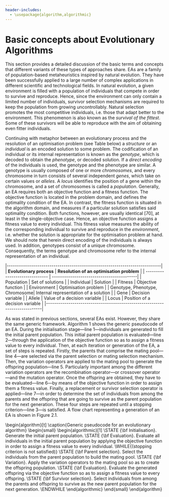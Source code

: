 ```yaml
---
header-includes:
  - \usepackage{algorithm,algorithmic}
---
```


# Basic concepts about Evolutionary Algorithms

This section provides a detailed discussion of the basic terms and concepts that
different variants of these types of approaches share. EAs are a family of
population-based metaheuristics inspired by natural evolution. They have been
successfully applied to a large number of complex applications in different
scientific and technological fields. In natural evolution, a given environment is
filled with a population of individuals that compete in order to survive and reproduce.
Hence, since the environment can only contain a limited number of individuals, survivor
selection mechanisms are required to keep the population from growing uncontrollably.
Natural selection promotes the most competitive individuals, i.e. those that adapt
better to the environment. This phenomenon is also known as the *survival of the fittest*.
Some of these survivors will be able to reproduce with the aim of obtaining even fitter
individuals. 

Continuing with metaphor between an evolutionary process and the resolution of
an optimisation problem (see Table below) a *structure* or an *individual* is an encoded
solution to some problem. The codification of an individual or its internal representation
is known as the *genotype*, which is decoded to obtain the *phenotype*, or
decoded solution. If a *direct encoding* of the individuals is used, the genotype and
the phenotype are similar. A genotype is usually composed of one or more *chromosomes*,
and every chromosome in turn consists of several independent *genes*, which
take on certain values or *alleles*. A *locus* identifies the position of a gene within the
chromosome, and a set of chromosomes is called a *population*. Generally, an EA
requires both an objective function and a fitness function. The objective function
is located in the problem domain, and defines the optimality condition of the EA.
In contrast, the fitness function is situated in the algorithm domain, and measures
if a particular solution satisfies said optimality condition. Both functions, however,
are usually identical [70], at least in the single-objective case. Hence, an objective
function assigns a fitness value to every individual. This fitness value measures the
ability of the corresponding individual to survive and reproduce in the *environment*,
i.e. whether the solution is appropriate for the optimisation problem at hand. We
should note that herein direct encoding of the individuals is always used. In addition,
genotypes consist of a unique chromosome. Consequently, the terms genotype and chromosome
refer to the internal representation of an individual.

|----------------------------------------------------------------------------|
| **Evolutionary process**       | **Resolution of an optimisation problem** |
| ------------------------------ | ------------------------------------------|
| Population                     | Set of solutions                          |
| Individual                     | Solution                                  |
| Fitness                        | Objective function                        |
| Environment                    | Optimisation problem                      |
| Genotype, Phenotype, Chromosome| Internal representation of a solution     |
| Gene                           | Decision variable                         |
| Allele                         | Value of a decision variable              |
| Locus                          | Position of a decision variable           |
|----------------------------------------------------------------------------|

As was stated in previous sections, several EAs exist. However, they share the
same generic framework. Algorithm 1 shows the generic pseudocode of an EA.
During the initialisation stage—line 1—individuals are generated to fill the initial
parent population. This initial parent population is evaluated—line 2—through the
application of the objective function so as to assign a fitness value to every individual.
Then, at each iteration or generation of the EA, a set of steps is repeated. Firstly, the
parents that comprise the mating pool—line 4—are selected via the parent selection
or mating selection mechanism. Then, the variation operators are applied to the
mating pool to generate the offspring population—line 5. Particularly important
among the different variation operators are the recombination operator—or crossover
operator—and the mutation operator. Once the offspring are obtained, they have
to be evaluated—line 6—by means of the objective function in order to assign them
a fitness value. Finally, a replacement or survivor selection operator is applied—line
7—in order to determine the set of individuals from among the parents and the
offspring that are going to survive as the parent population for the next generation.
These four steps are repeated until a stopping criterion—line 3—is satisfied. A flow
chart representing a generation of an EA is shown in Figure 2.1.

\begin{algorithm}[t]
 \caption{Generic pseudocode for an evolutionary algorithm}
 \begin{small}
  \begin{algorithmic}[1]
   \STATE {\bf Initialisation}. Generate the initial parent population.
   \STATE {\bf Evaluation}. Evaluate all individuals in the initial parent population by applying
          the objective function in order to assign a fitness value to every individual.
   \WHILE{(stopping criterion is not satisfied)}
    \STATE {\bf Parent selection}. Select the individuals from the parent population to build the mating pool.
    \STATE {\bf Variation}. Apply the variation operators to the mating pool so as to create the offspring population.
    \STATE {\bf Evaluation}. Evaluate the generated offspring via the objective function so as to assign a fitness
           value to every offspring.
    \STATE {\bf Survivor selection}. Select individuals from among the parents and offspring to survive
           as the new parent population for the next generation.
   \ENDWHILE
  \end{algorithmic}
 \end{small}
\end{algorithm}

